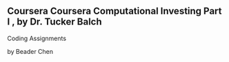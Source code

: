 Coursera Coursera 
Computational Investing Part I , by Dr. Tucker Balch
----------------------------------------------------------------------
Coding Assignments

by Beader Chen
